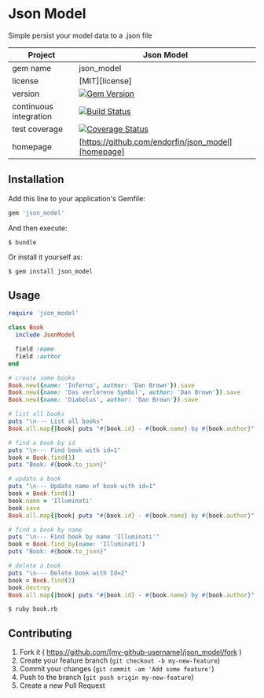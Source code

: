 # Json Model

Simple persist your model data to a .json file

| Project                 |  Json Model       |
|------------------------ | ----------------- |
| gem name                |  json_model       |
| license                 |  [MIT][license]   |
| version                 |  [![Gem Version](https://badge.fury.io/rb/json_model.png)](http://badge.fury.io/rb/json_model) |
| continuous integration  |  [![Build Status](https://secure.travis-ci.org/endorfin/json_model.png?branch=master)](https://travis-ci.org/endorfin/json_model) |
| test coverage           |  [![Coverage Status](https://coveralls.io/repos/endorfin/json_model/badge.svg)](https://coveralls.io/r/endorfin/json_model)
| homepage                |  [https://github.com/endorfin/json_model][homepage] |

## Installation

Add this line to your application's Gemfile:

```ruby
gem 'json_model'
```

And then execute:

    $ bundle

Or install it yourself as:

    $ gem install json_model

## Usage

```ruby
require 'json_model'

class Book
  include JsonModel

  field :name
  field :author
end

# create some books
Book.new({name: 'Inferno', author: 'Dan Brown'}).save
Book.new({name: 'Das verlorene Symbol', author: 'Dan Brown'}).save
Book.new({name: 'Diabolus', author: 'Dan Brown'}).save

# list all books
puts "\n--- List all books"
Book.all.map{|book| puts "#{book.id} - #{book.name} by #{book.author}" }

# find a book by id
puts "\n--- Find book with id=1"
book = Book.find(1)
puts "Book: #{book.to_json}"

# update a book
puts "\n--- Update name of book with id=1"
book = Book.find(1)
book.name = 'Illuminati'
book.save
Book.all.map{|book| puts "#{book.id} - #{book.name} by #{book.author}" }

# find a book by name
puts "\n--- Find book by name 'Illuminati'"
book = Book.find_by(name: 'Illuminati')
puts "Book: #{book.to_json}"

# delete a book
puts "\n--- Delete book with Id=2"
book = Book.find(2)
book.destroy
Book.all.map{|book| puts "#{book.id} - #{book.name} by #{book.author}" }
```

    $ ruby book.rb



## Contributing

1. Fork it ( https://github.com/[my-github-username]/json_model/fork )
2. Create your feature branch (`git checkout -b my-new-feature`)
3. Commit your changes (`git commit -am 'Add some feature'`)
4. Push to the branch (`git push origin my-new-feature`)
5. Create a new Pull Request
